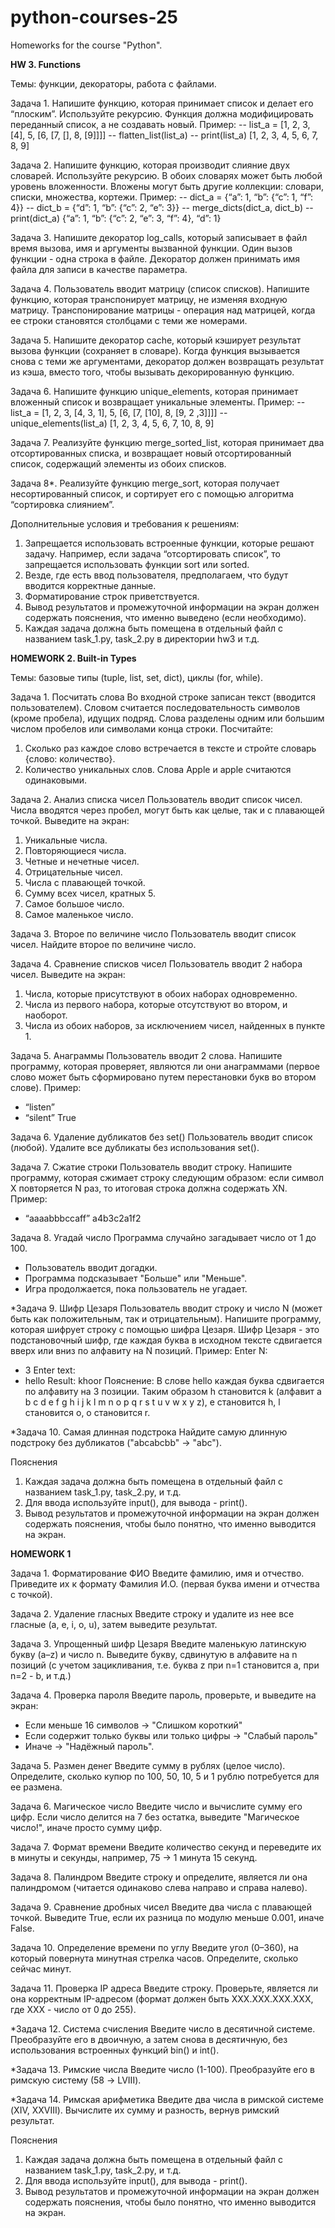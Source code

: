 # python-courses-25
Homeworks for the course "Python".


**HW 3. Functions**

Темы: функции, декораторы, работа с файлами.

Задача 1.
Напишите функцию, которая принимает список и делает его “плоским”.
Используйте рекурсию. Функция должна модифицировать переданный список,
а не создавать новый.
Пример:
-- list_a = [1, 2, 3, [4], 5, [6, [7, [], 8, [9]]]]
-- flatten_list(list_a)
-- print(list_a)
[1, 2, 3, 4, 5, 6, 7, 8, 9]

Задача 2.
Напишите функцию, которая производит слияние двух словарей. Используйте
рекурсию. В обоих словарях может быть любой уровень вложенности. Вложены
могут быть другие коллекции: словари, списки, множества, кортежи.
Пример:
-- dict_a = {“a”: 1, “b”: {“c”: 1, “f”: 4}}
-- dict_b = {“d”: 1, “b”: {“c”: 2, “e”: 3}}
-- merge_dicts(dict_a, dict_b)
-- print(dict_a)
{“a”: 1, “b”: {“c”: 2, “e”: 3, “f”: 4}, “d”: 1}

Задача 3.
Напишите декоратор log_calls, который записывает в файл время вызова, имя и
аргументы вызванной функции. Один вызов функции - одна строка в файле.
Декоратор должен принимать имя файла для записи в качестве параметра.

Задача 4.
Пользователь вводит матрицу (список списков). Напишите функцию, которая
транспонирует матрицу, не изменяя входную матрицу. Транспонирование
матрицы - операция над матрицей, когда ее строки становятся столбцами с
теми же номерами.

Задача 5.
Напишите декоратор cache, который кэширует результат вызова функции
(сохраняет в словаре). Когда функция вызывается снова с теми же
аргументами, декоратор должен возвращать результат из кэша, вместо того,
чтобы вызывать декорированную функцию.

Задача 6.
Напишите функцию unique_elements, которая принимает вложенный список и
возвращает уникальные элементы.
Пример:
-- list_a = [1, 2, 3, [4, 3, 1], 5, [6, [7, [10], 8, [9, 2 ,3]]]]
-- unique_elements(list_a)
[1, 2, 3, 4, 5, 6, 7, 10, 8, 9]

Задача 7.
Реализуйте функцию merge_sorted_list, которая принимает два
отсортированных списка, и возвращает новый отсортированный список,
содержащий элементы из обоих списков.

Задача 8*.
Реализуйте функцию merge_sort, которая получает несортированный список, и
сортирует его с помощью алгоритма “сортировка слиянием”.

Дополнительные условия и требования к решениям:
1. Запрещается использовать встроенные функции, которые решают
задачу. Например, если задача “отсортировать список”, то запрещается
использовать функции sort или sorted.
2. Везде, где есть ввод пользователя, предполагаем, что будут вводится
корректные данные.
3. Форматирование строк приветствуется.
4. Вывод результатов и промежуточной информации на экран должен
содержать пояснения, что именно выведено (если необходимо).
5. Каждая задача должна быть помещена в отдельный файл с названием
task_1.py, task_2.py в директории hw3 и т.д.



**HOMEWORK 2. Built-in Types**

Темы: базовые типы (tuple, list, set, dict), циклы (for, while).

Задача 1. Посчитать слова
Во входной строке записан текст (вводится пользователем). Словом считается
последовательность символов (кроме пробела), идущих подряд. Слова
разделены одним или большим числом пробелов или символами конца строки.
Посчитайте:
1. Сколько раз каждое слово встречается в тексте и стройте словарь
{слово: количество}.
2. Количество уникальных слов.
Слова Apple и apple считаются одинаковыми.


Задача 2. Анализ списка чисел
Пользователь вводит список чисел. Числа вводятся через пробел, могут быть
как целые, так и с плавающей точкой. Выведите на экран:
1. Уникальные числа.
2. Повторяющиеся числа.
3. Четные и нечетные чисел.
4. Отрицательные чисел.
5. Числа с плавающей точкой.
6. Сумму всех чисел, кратных 5.
7. Самое большое число.
8. Самое маленькое число.

Задача 3. Второе по величине число
Пользователь вводит список чисел. Найдите второе по величине число.

Задача 4. Сравнение списков чисел
Пользователь вводит 2 набора чисел. Выведите на экран:
1. Числа, которые присутствуют в обоих наборах одновременно.
2. Числа из первого набора, которые отсутствуют во втором, и наоборот.
3. Числа из обоих наборов, за исключением чисел, найденных в пункте 1.

Задача 5. Анаграммы
Пользователь вводит 2 слова. Напишите программу, которая проверяет,
являются ли они анаграммами (первое слово может быть сформировано путем
перестановки букв во втором слове).
Пример:
- “listen”
- “silent”
True

Задача 6. Удаление дубликатов без set()
Пользователь вводит список (любой). Удалите все дубликаты без использования set().

Задача 7. Сжатие строки
Пользователь вводит строку. Напишите программу, которая сжимает строку
следующим образом: если символ X повторяется N раз, то итоговая строка
должна содержать XN.
Пример:
- “aaaabbbccaff”
a4b3c2a1f2

Задача 8. Угадай число
Программа случайно загадывает число от 1 до 100.
- Пользователь вводит догадки.
- Программа подсказывает "Больше" или "Меньше".
- Игра продолжается, пока пользователь не угадает.

*Задача 9. Шифр Цезаря
Пользователь вводит строку и число N (может быть как положительным, так и
отрицательным). Напишите программу, которая шифрует строку с помощью
шифра Цезаря.
Шифр Цезаря - это подстановочный шифр, где каждая буква в исходном тексте
сдвигается вверх или вниз по алфавиту на N позиций.
Пример:
Enter N:
- 3
Enter text:
- hello
Result: khoor
Пояснение:
В слове hello каждая буква сдвигается по алфавиту на 3 позиции. Таким
образом h становится k (алфавит a b c d e f g h i j k l m n o p q r s t u v w x y z), e
становится h, l становится o, o становится r.

*Задача 10. Самая длинная подстрока
Найдите самую длинную подстроку без дубликатов ("abcabcbb" → "abc").


Пояснения
1. Каждая задача должна быть помещена в отдельный файл с названием
task_1.py, task_2.py, и т.д.
2. Для ввода используйте input(), для вывода - print().
3. Вывод результатов и промежуточной информации на экран должен
содержать пояснения, чтобы было понятно, что именно выводится на
экран.



**HOMEWORK 1**

Задача 1. Форматирование ФИО
Введите фамилию, имя и отчество. Приведите их к формату Фамилия И.О.
(первая буква имени и отчества с точкой).

Задача 2. Удаление гласных
Введите строку и удалите из нее все гласные (a, e, i, o, u), затем выведите
результат.

Задача 3. Упрощенный шифр Цезаря
Введите маленькую латинскую букву (a–z) и число n. Выведите букву,
сдвинутую в алфавите на n позиций (с учетом зацикливания, т.е. буква z при
n=1 становится a, при n=2 - b, и т.д.)

Задача 4. Проверка пароля
Введите пароль, проверьте, и выведите на экран:
- Если меньше 16 символов → "Слишком короткий"
- Если содержит только буквы или только цифры → "Слабый пароль"
- Иначе → "Надёжный пароль".

Задача 5. Размен денег
Введите сумму в рублях (целое число). Определите, сколько купюр по 100, 50,
10, 5 и 1 рублю потребуется для ее размена.

Задача 6. Магическое число
Введите число и вычислите сумму его цифр. Если число делится на 7 без
остатка, выведите "Магическое число!", иначе просто сумму цифр.

Задача 7. Формат времени
Введите количество секунд и переведите их в минуты и секунды, например, 75
→ 1 минута 15 секунд.

Задача 8. Палиндром
Введите строку и определите, является ли она палиндромом (читается
одинаково слева направо и справа налево).

Задача 9. Сравнение дробных чисел
Введите два числа с плавающей точкой. Выведите True, если их разница по
модулю меньше 0.001, иначе False.

Задача 10. Определение времени по углу
Введите угол (0–360), на который повернута минутная стрелка часов.
Определите, сколько сейчас минут.

Задача 11. Проверка IP адреса
Введите строку. Проверьте, является ли она корректным IP-адресом (формат
должен быть XXX.XXX.XXX.XXX, где XXX - число от 0 до 255).

*Задача 12. Система счисления
Введите число в десятичной системе. Преобразуйте его в двоичную, а затем
снова в десятичную, без использования встроенных функций bin() и int().

*Задача 13. Римские числа
Введите число (1-100). Преобразуйте его в римскую систему (58 → LVIII).

*Задача 14. Римская арифметика
Введите два числа в римской системе (XIV, XXVIII). Вычислите их сумму и
разность, вернув римский результат.

Пояснения
1. Каждая задача должна быть помещена в отдельный файл с названием
task_1.py, task_2.py, и т.д.
2. Для ввода используйте input(), для вывода - print().
3. Вывод результатов и промежуточной информации на экран должен
содержать пояснения, чтобы было понятно, что именно выводится на
экран.